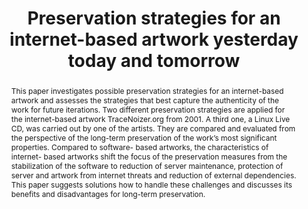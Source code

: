 ---
abstract: This paper investigates possible preservation strategies for an internet-based
  artwork and assesses the strategies that best capture the authenticity of the work
  for future iterations. Two different preservation strategies are applied for the
  internet-based artwork TraceNoizer.org from 2001. A third one, a Linux Live CD,
  was carried out by one of the artists. They are compared and evaluated from the
  perspective of the long-term preservation of the work’s most significant properties.
  Compared to software- based artworks, the characteristics of internet- based artworks
  shift the focus of the preservation measures from the stabilization of the software
  to reduction of server maintenance, protection of server and artwork from internet
  threats and reduction of external dependencies. This paper suggests solutions how
  to handle these challenges and discusses its benefits and disadvantages for long-term
  preservation.
creators:
- Julia Noordegraaf
- Klaus Rechert
- Rafael Gieschke
- Claudia Roeck
date: null
document_url: https://services.phaidra.univie.ac.at/api/object/o:1081740/download
grand_parent: iPRES
institutions: []
keywords: []
landing_page_url: https://phaidra.univie.ac.at/o:1081740
language: eng
layout: publication
license: CC BY 4.0 International
notes_url: null
parent: iPRES 2019
publication_type: paper
size: 546620
slides_url: null
source_name: iPRES
stream_url: null
title: 'Preservation strategies for an internet-based artwork yesterday today and
  tomorrow '
year: 2019
---